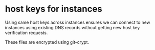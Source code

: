 # host keys for instances

Using same host keys across instances ensures we can connect to new instances
using existing DNS records without getting new host key verification requests.

These files are encrypted using git-crypt.
